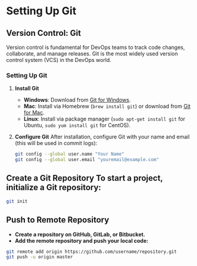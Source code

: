 # Setting Up Git

##  **Version Control: Git**

Version control is fundamental for DevOps teams to track code changes, collaborate, and manage releases. Git is the most widely used version control system (VCS) in the DevOps world.

### Setting Up Git

1. **Install Git**
   - **Windows**: Download from [Git for Windows](https://git-scm.com/download/win).
   - **Mac**: Install via Homebrew (`brew install git`) or download from [Git for Mac](https://git-scm.com/download/mac).
   - **Linux**: Install via package manager (`sudo apt-get install git` for Ubuntu, `sudo yum install git` for CentOS).

2. **Configure Git**
   After installation, configure Git with your name and email (this will be used in commit logs):
   ```bash
   git config --global user.name "Your Name"
   git config --global user.email "youremail@example.com"

## Create a Git Repository To start a project, initialize a Git repository:

```bash
git init
```

## Push to Remote Repository

  - **Create a repository on GitHub, GitLab, or Bitbucket.**
  - **Add the remote repository and push your local code:**

```bash
git remote add origin https://github.com/username/repository.git
git push -u origin master
```
